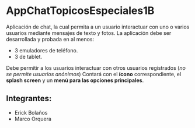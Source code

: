 # AppChatTopicosEspeciales1B

Aplicación de chat, la cual permita a un usuario interactuar con uno o varios usuarios mediante mensajes de texto y fotos.
La aplicación debe ser desarrollada y probada en al menos:
* 3 emuladores de teléfono.
* 3 de tablet.

Debe permitir a los usuarios interactuar con otros usuarios registrados (*no se permite usuarios anónimos*)
Contará con el **ícono** correspondiente, el **splash screen** y un **menú para las opciones principales**.

## Integrantes:
* Erick Bolaños
* Marco Orquera 

